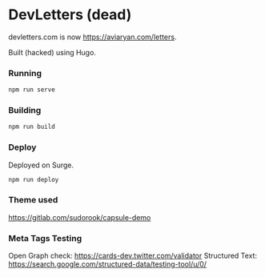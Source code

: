 # DevLetters (dead)

devletters.com is now https://aviaryan.com/letters.

Built (hacked) using Hugo.

### Running

```sh
npm run serve
```

### Building

```sh
npm run build
```

### Deploy

Deployed on Surge.

```sh
npm run deploy
```

### Theme used

https://gitlab.com/sudorook/capsule-demo

### Meta Tags Testing

Open Graph check: https://cards-dev.twitter.com/validator
Structured Text: https://search.google.com/structured-data/testing-tool/u/0/
